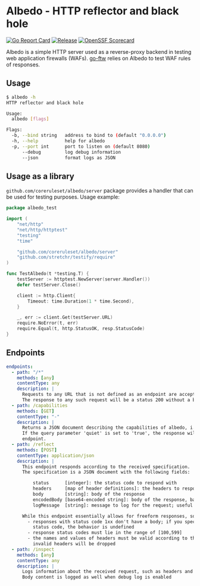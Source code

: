 # Albedo - HTTP reflector and black hole

[![Go Report Card](https://goreportcard.com/badge/github.com/coreruleset/albedo)](https://goreportcard.com/report/github.com/coreruleset/albedo)
[![Release](https://img.shields.io/github/v/release/coreruleset/albedo.svg?style=flat-square)](https://github.com/coreruleset/albedo/releases/latest)
[![OpenSSF Scorecard](https://api.securityscorecards.dev/projects/github.com/coreruleset/albedo/badge)](https://securityscorecards.dev/viewer/?uri=github.com/coreruleset/albedo)

Albedo is a simple HTTP server used as a reverse-proxy backend in testing web application firewalls (WAFs). [go-ftw](https://github.com/coreruleset/go-ftw) relies on Albedo to test WAF rules of responses.

## Usage

```bash
$ albedo -h
HTTP reflector and black hole

Usage:
  albedo [flags]

Flags:
  -b, --bind string   address to bind to (default "0.0.0.0")
  -h, --help          help for albedo
  -p, --port int      port to listen on (default 8080)
      --debug         log debug information
      --json          format logs as JSON
```

## Usage as a library
`github.com/coreruleset/albedo/server` package provides a handler that can be used for testing purposes.
Usage example:
```go
package albedo_test

import (
	"net/http"
	"net/http/httptest"
	"testing"
	"time"

	"github.com/coreruleset/albedo/server"
	"github.com/stretchr/testify/require"
)

func TestAlbedo(t *testing.T) {
	testServer := httptest.NewServer(server.Handler())
	defer testServer.Close()

	client := http.Client{
		Timeout: time.Duration(1 * time.Second),
	}

	_, err := client.Get(testServer.URL)
	require.NoError(t, err)
	require.Equal(t, http.StatusOK, resp.StatusCode)
}
```

## Endpoints

```yaml
endpoints:
  - path: "/*"
    methods: [any]
    contentType: any
    description: |
      Requests to any URL that is not defined as an endpoint are accepted if they are valid.
      The response to any such request will be a status 200 without a body.
  - path: /capabilities
    methods: [GET]
    contentType: "-"
    description: | 
      Returns a JSON document describing the capabilities of albedo, i.e., available endpoints and their functions.
      If the query parameter 'quiet' is set to 'true', the response will only contain the path property for each
      endpoint.
  - path: /reflect
    methods: [POST]
    contentType: application/json
    description: |
      This endpoint responds according to the received specification.
      The specification is a JSON document with the following fields:

          status      [integer]: the status code to respond with
          headers     [map of header definitions]: the headers to respond with
          body        [string]: body of the response
          encodedBody [base64-encoded string]: body of the response, base64-encoded; useful for complex payloads where escaping is difficult
          logMessage  [string]: message to log for the request; useful for matching requests to tests

      While this endpoint essentially allows for freeform responses, some restrictions apply:
        - responses with status code 1xx don't have a body; if you specify a body together with a 1xx
          status code, the behavior is undefined
        - response status codes must lie in the range of [100,599]
        - the names and values of headers must be valid according to the HTTP specification;
          invalid headers will be dropped
  - path: /inspect
    methods: [any]
    contentType: any
    description: |
      Logs information about the received request, such as headers and body size.
      Body content is logged as well when debug log is enabled
```
